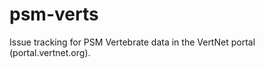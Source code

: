 psm-verts
=========

Issue tracking for PSM Vertebrate data in the VertNet portal (portal.vertnet.org).
